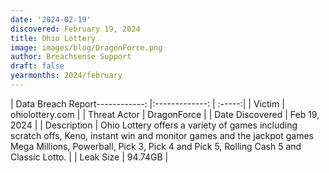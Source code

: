 ```yaml
---
date: '2024-02-19'
discovered: February 19, 2024
title: Ohio Lottery
image: images/blog/DragonForce.png
author: Breachsense Support
draft: false
yearmonths: 2024/february
---
```


| Data Breach Report------------:     |:-------------:    | :-----:|
| Victim      | ohiolottery.com      | 
| Threat Actor      | DragonForce      | 
| Date Discovered      | Feb 19, 2024      | 
| Description      | Ohio Lottery offers a variety of games including scratch offs, Keno, instant win and monitor games and the jackpot games Mega Millions, Powerball, Pick 3, Pick 4 and Pick 5, Rolling Cash 5 and Classic Lotto.      | 
| Leak Size      | 94.74GB      | 

